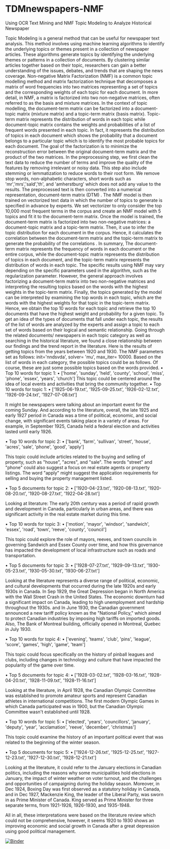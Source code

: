 # TDMnewspapers-NMF
Using OCR Text Mining and NMF Topic Modeling to Analyze Historical Newspaper

Topic Modeling is a general method that can be useful for newspaper text analysis. This method involves using machine learning algorithms to identify the underlying topics or themes present in a collection of newspaper articles. These algorithms generate topics by identifying the underlying themes or patterns in a collection of documents. By clustering similar articles together based on their topic, researchers can gain a better understanding of the issues, debates, and trends that are shaping the news coverage.
Non-negative Matrix Factorization (NMF) is a common topic modelling method and matrix factorization technique that decomposes a matrix of word frequencies into two matrices representing a set of topics and the corresponding weights of each topic for each document. In more detail, in NMF, a matrix is factorized into two non-negative matrices, often referred to as the basis and mixture matrices. In the context of topic modelling, the document-term matrix can be factorized into a document-topic matrix (mixture matrix) and a topic-term matrix (basis matrix). Topic-term matrix represents the distribution of words in each topic while document-topic matrix contains the weights and probabilities of a list of frequent words presented in each topic. In fact, it represents the distribution of topics in each document which shows the probability that a document belongs to a particular topic which is to identify the most probable topics for each document. The goal of the factorization is to minimize the reconstruction error between the original document-term matrix and the product of the two matrices. 
In the preprocessing step, we first clean the text data to reduce the number of terms and improve the quality of the features by removing irrelevant or noisy data. This step also include stemming or lemmatization to reduce words to their root form. We remove stop words, non-alphabetic characters, short words such as 'mr','mrs','sald','th', and 'amherstburg' which does not add any value to the results. 
The preprocessed text is then converted into a numerical representation, document-term matrix (DTM) . The NMF model is then trained on vectorized text data in which the number of topics to generate is specified in advance by experts. We set vectorizer to only consider the top 10,000 most frequent terms in the corpus and create an NMF model with 5 topics and fit it to the document-term matrix. 
Once the model is trained, the document-term matrix is factorized into two non-negative matrices: a document-topic matrix and a topic-term matrix. 
Then, it use to infer the topic distribution for each document in the corpus. Hence, it calculates the correlation between the document-term matrix and the topic-term matrix to generate the probability of the correlations . In summary, The document-term matrix represents the frequency of words in each document or the entire corpus, while the document-topic matrix represents the distribution of topics in each document, and the topic-term matrix represents the distribution of words in each topic. 
The specific results using NMF may vary depending on the specific parameters used in the algorithm, such as the regularization parameter. However, the general approach involves factorizing a document-term matrix into two non-negative matrices and interpreting the resulting topics based on the words with the highest weights in the topic-term matrix. 
Finally, the topics generated by the model can be interpreted by examining the top words in each topic, which are the words with the highest weights for that topic in the topic-term matrix. Hence, we obtain the top 10 words for each topic and retrieve the top 10 documents that have the highest weight and probability for a given topic. To get an idea of the types of documents that fall under each topic, the results of the list of words are analyzed by the experts and assign a topic to each set of words based on their logical and semantic relationship. Going through the related documents/ newspapers in each topic category as well as searching in the historical literature, we found a close relationship between our findings and the trend report in the literature.
Here is the results of getting topics from the years between 1920 and 1930. The NMF parameters set as follows: init='nndsvda', solver= 'mu', max_iter= 10000. 
Based on the list of words in each category, the possible topics could be as follows. Of course, these are just some possible topics based on the words provided.
•	Top 10 words for topic 1: 
•	['home', 'sunday', 'held', 'county', 'school', 'miss', 'phone', 'essex', 'years', 'church'] 
This topic could be centered around the idea of local events and activities that bring the community together. 
•	Top 10 words for topic 1:
•	['1925-06-19.txt', '1925-09-25.txt', '1926-02-12.txt', '1926-09-24.txt', '1927-07-08.txt']

It might be newspapers were talking about an important event for the coming Sunday. And according to the literature, overall, the late 1925 and early 1927 period in Canada was a time of political, economic, and social change, with significant events taking place in a variety of areas. For example, in September 1925, Canada held a federal election and activities lasted until early 1926.  




•	Top 10 words for topic 2:
•	['bank', 'farm', 'sullivan', 'street', 'house', 'acres', 'sale', 'phone', 'good', 'apply']

This topic could include articles related to the buying and selling of property, such as "house", "acres", and "sale". The words "street" and "phone" could also suggest a focus on real estate agents or property listings. The word "apply" might suggest the application requirements for selling and buying the property management listed.

•	Top 5 documents for topic 2:
•	['1920-04-23.txt', '1920-08-13.txt', '1920-08-20.txt', '1920-08-27.txt', '1922-04-28.txt']

Looking at literature: 
The early 20th century was a period of rapid growth and development in Canada, particularly in urban areas, and there was significant activity in the real estate market during this time.


•	Top 10 words for topic 3:
•	['motion', 'mayor', 'windsor', 'sandwich', 'essex', 'road', 'town', 'reeve', 'county', 'council']

This topic could explore the role of mayors, reeves, and town councils in governing Sandwich and Essex County over time, and how this governance has impacted the development of local infrastructure such as roads and transportation.

•	Top 5 documents for topic 3:
•	['1928-07-27.txt', '1929-09-13.txt', '1930-05-23.txt', '1930-05-30.txt', '1930-06-27.txt']

Looking at the literature represents a diverse range of political, economic, and cultural developments that occurred during the late 1920s and early 1930s in Canada.
In Sep 1929, the Great Depression began in North America with the Wall Street Crash in the United States. The economic downturn had a significant impact on Canada, leading to high unemployment and hardship throughout the 1930s. and In June 1930, the Canadian government announced a new tariff policy known as the "National Policy," which aimed to protect Canadian industries by imposing high tariffs on imported goods. Also, The Bank of Montreal building, officially opened in Montreal, Quebec in July 1930.


•	Top 10 words for topic 4:
•	['evening', 'teams', 'club', 'pins', 'league', 'score', 'games', 'high', 'game', 'team']

This topic could focus specifically on the history of pinball leagues and clubs, including changes in technology and culture that have impacted the popularity of the game over time.

•	Top 5 documents for topic 4:
•	['1928-03-02.txt', '1928-03-16.txt', '1928-04-20.txt', '1928-11-09.txt', '1928-11-16.txt']

Looking at the literature, in April 1928, the Canadian Olympic Committee was established to promote amateur sports and represent Canadian athletes in international competitions. The first modern Olympic Games in which Canada participated was in 1900, but the Canadian Olympic Committee wasn't established until 1928.


•	Top 10 words for topic 5:
•	['elected', 'years', 'councillors', 'january', 'deputy', 'year', 'acclamation', 'reeve', 'december', 'christmas']

This topic could examine the history of an important political event that was related to the beginning of the winter season. 

•	Top 5 documents for topic 5:
•	['1924-12-26.txt', '1925-12-25.txt', '1927-12-23.txt', '1927-12-30.txt', '1928-12-21.txt']

Looking at the literature, it could refer to the January elections in Canadian politics, including the reasons why some municipalities hold elections in January, the impact of winter weather on voter turnout, and the challenges and opportunities of campaigning during the holiday season. 
Moreover, in Dec 1924, Boxing Day was first observed as a statutory holiday in Canada, and in Dec 1927, Mackenzie King, the leader of the Liberal Party, was sworn in as Prime Minister of Canada. King served as Prime Minister for three separate terms, from 1921-1926, 1926-1930, and 1935-1948. 


All in all, these interpretations were based on the literature review which could not be comprehensive, however, it seems 1920 to 1930 shows an improving economic and social growth in Canada after a great depression using good political management. 


[![Binder](https://mybinder.org/badge_logo.svg)](https://mybinder.org/v2/gh/vasighiz/TDMnewspapers-NMF/master?labpath=newspaper_mining_NMF.ipynb)
